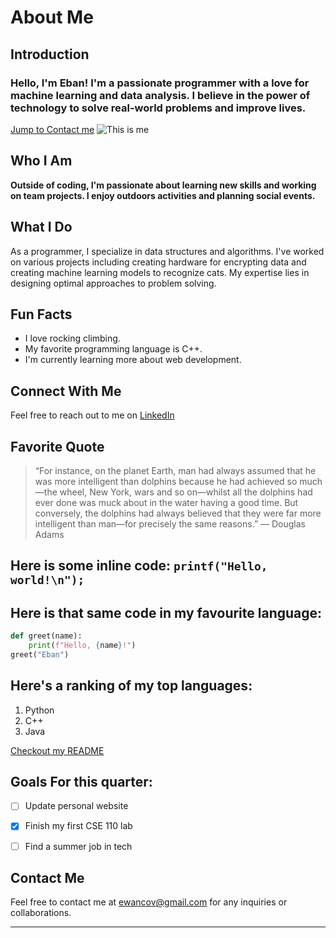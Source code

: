 # About Me

## Introduction
### Hello, I'm Eban! I'm a passionate programmer with a love for machine learning and data analysis. I believe in the power of technology to solve real-world problems and improve lives. 
[Jump to Contact me](#contact-me)
![This is me](https://i.imgur.com/bnNLVE9.jpeg)


## Who I Am
**Outside of coding, I'm passionate about learning new skills and working on team projects. I enjoy outdoors activities and planning social events.**

## What I Do
As a programmer, I specialize in data structures and algorithms. I've worked on various projects including creating hardware for encrypting data and creating machine learning models to recognize cats. My expertise lies in designing optimal approaches to problem solving.

## Fun Facts
- I love rocking climbing.
- My favorite programming language is C++.
- I'm currently learning more about web development.

## Connect With Me
Feel free to reach out to me on [LinkedIn](https://www.linkedin.com/in/your-profile)

## Favorite Quote
> “For instance, on the planet Earth, man had always assumed that he was more intelligent than dolphins because he had achieved so much—the wheel, New York, wars and so on—whilst all the dolphins had ever done was muck about in the water having a good time. But conversely, the dolphins had always believed that they were far more intelligent than man—for precisely the same reasons.” — Douglas Adams

## Here is some inline code: `printf("Hello, world!\n");`

## Here is that same code in my favourite language:

```python
def greet(name):
    print(f"Hello, {name}!")
greet("Eban")
```
## Here's a ranking of my top languages:
1. Python
2. C++
3. Java

<!-- 
## Projects
- [Project 1](link_to_project1): Description of project.
- [Project 2](link_to_project2): Description of project.

## Recommended Reading
- [Book Title](link_to_book): Brief description.
-->
[Checkout my README](README.md)

## Goals For this quarter:
- [ ] Update personal website
- [x] Finish my first CSE 110 lab
- [ ] Find a summer job in tech


## Contact Me
Feel free to contact me at [ewancov@gmail.com](mailto:ewancov@gmail.com) for any inquiries or collaborations.

---
